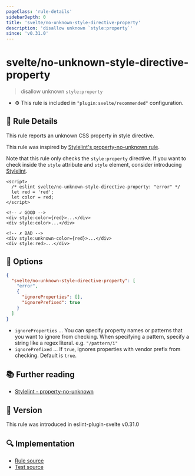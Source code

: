 ```yaml
---
pageClass: 'rule-details'
sidebarDepth: 0
title: 'svelte/no-unknown-style-directive-property'
description: 'disallow unknown `style:property`'
since: 'v0.31.0'
---
```


# svelte/no-unknown-style-directive-property

> disallow unknown `style:property`

- :gear: This rule is included in `"plugin:svelte/recommended"` configuration.

## :book: Rule Details

This rule reports an unknown CSS property in style directive.

This rule was inspired by [Stylelint's property-no-unknown rule](https://stylelint.io/user-guide/rules/list/property-no-unknown/).

Note that this rule only checks the `style:property` directive. If you want to check inside the `style` attribute and `style` element, consider introducing [Stylelint](https://stylelint.io/).

<!--eslint-skip-->

```svelte
<script>
  /* eslint svelte/no-unknown-style-directive-property: "error" */
  let red = 'red';
  let color = red;
</script>

<!-- ✓ GOOD -->
<div style:color={red}>...</div>
<div style:color>...</div>

<!-- ✗ BAD -->
<div style:unknown-color={red}>...</div>
<div style:red>...</div>
```

## :wrench: Options

```json
{
  "svelte/no-unknown-style-directive-property": [
    "error",
    {
      "ignoreProperties": [],
      "ignorePrefixed": true
    }
  ]
}
```

- `ignoreProperties` ... You can specify property names or patterns that you want to ignore from checking. When specifying a pattern, specify a string like a regex literal. e.g. `"/pattern/i"`
- `ignorePrefixed` ... If `true`, ignores properties with vendor prefix from checking. Default is `true`.

## :books: Further reading

- [Stylelint - property-no-unknown]

[stylelint - property-no-unknown]: https://stylelint.io/user-guide/rules/list/property-no-unknown/

## :rocket: Version

This rule was introduced in eslint-plugin-svelte v0.31.0

## :mag: Implementation

- [Rule source](https://github.com/sveltejs/eslint-plugin-svelte/blob/main/packages/eslint-plugin-svelte/src/rules/no-unknown-style-directive-property.ts)
- [Test source](https://github.com/sveltejs/eslint-plugin-svelte/blob/main/packages/eslint-plugin-svelte/tests/src/rules/no-unknown-style-directive-property.ts)

